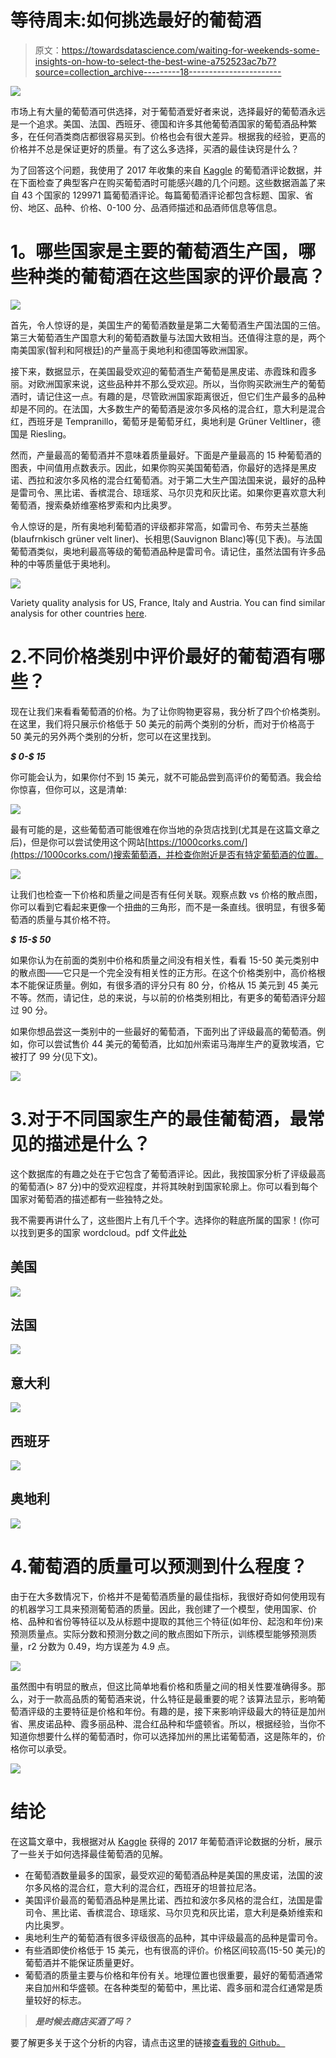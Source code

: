 # 等待周末:如何挑选最好的葡萄酒

> 原文：<https://towardsdatascience.com/waiting-for-weekends-some-insights-on-how-to-select-the-best-wine-a752523ac7b7?source=collection_archive---------18----------------------->

![](img/50410484c4228e53f7189e175f32cb08.png)

市场上有大量的葡萄酒可供选择，对于葡萄酒爱好者来说，选择最好的葡萄酒永远是一个追求。美国、法国、西班牙、德国和许多其他葡萄酒国家的葡萄酒品种繁多，在任何酒类商店都很容易买到。价格也会有很大差异。根据我的经验，更高的价格并不总是保证更好的质量。有了这么多选择，买酒的最佳诀窍是什么？

为了回答这个问题，我使用了 2017 年收集的来自 [Kaggle](https://www.kaggle.com/zynicide/wine-reviews) 的葡萄酒评论数据，并在下面检查了典型客户在购买葡萄酒时可能感兴趣的几个问题。这些数据涵盖了来自 43 个国家的 129971 篇葡萄酒评论。每篇葡萄酒评论都包含标题、国家、省份、地区、品种、价格、0-100 分、品酒师描述和品酒师信息等信息。

# **1。哪些国家是主要的葡萄酒生产国，哪些种类的葡萄酒在这些国家的评价最高？**

![](img/295fcc9f8ed16b99b1b9163f8bf033f6.png)

首先，令人惊讶的是，美国生产的葡萄酒数量是第二大葡萄酒生产国法国的三倍。第三大葡萄酒生产国意大利的葡萄酒数量与法国大致相当。还值得注意的是，两个南美国家(智利和阿根廷)的产量高于奥地利和德国等欧洲国家。

接下来，数据显示，在美国最受欢迎的葡萄酒生产葡萄是黑皮诺、赤霞珠和霞多丽。对欧洲国家来说，这些品种并不那么受欢迎。所以，当你购买欧洲生产的葡萄酒时，请记住这一点。有趣的是，尽管欧洲国家距离很近，但它们生产最多的品种却是不同的。在法国，大多数生产的葡萄酒是波尔多风格的混合红，意大利是混合红，西班牙是 Tempranillo，葡萄牙是葡萄牙红，奥地利是 Grüner Veltliner，德国是 Riesling。

然而，产量最高的葡萄酒并不意味着质量最好。下面是产量最高的 15 种葡萄酒的图表，中间值用点数表示。因此，如果你购买美国葡萄酒，你最好的选择是黑皮诺、西拉和波尔多风格的混合红葡萄酒。对于第二大生产国法国来说，最好的品种是雷司令、黑比诺、香槟混合、琼瑶浆、马尔贝克和灰比诺。如果你更喜欢意大利葡萄酒，搜索桑娇维塞格罗索和内比奥罗。

令人惊讶的是，所有奥地利葡萄酒的评级都非常高，如雷司令、布劳夫兰基施(blaufrnkisch grüner velt liner)、长相思(Sauvignon Blanc)等(见下表)。与法国葡萄酒类似，奥地利最高等级的葡萄酒品种是雷司令。请记住，虽然法国有许多品种的中等质量低于奥地利。

![](img/6c1763e464f85bd710a62426355efa50.png)

Variety quality analysis for US, France, Italy and Austria. You can find similar analysis for other countries [here](https://github.com/lenuel/Wine-Analysis/blob/master/wine-analysis.ipynb).

# 2.不同价格类别中评价最好的葡萄酒有哪些？

现在让我们来看看葡萄酒的价格。为了让你购物更容易，我分析了四个价格类别。在这里，我们将只展示价格低于 50 美元的前两个类别的分析，而对于价格高于 50 美元的另外两个类别的分析，您可以在这里找到。

***$ 0-$ 15***

你可能会认为，如果你付不到 15 美元，就不可能品尝到高评价的葡萄酒。我会给你惊喜，但你可以，这是清单:

![](img/fde1a1c1ab80fd7fdaae53c10a067224.png)

最有可能的是，这些葡萄酒可能很难在你当地的杂货店找到(尤其是在这篇文章之后)，但是你可以尝试使用这个网站[https://1000corks.com/](https://1000corks.com/)搜索葡萄酒，并检查你附近是否有特定葡萄酒的位置。

![](img/e2c1dcc0f86c439cc02b3abf3e412e03.png)

让我们也检查一下价格和质量之间是否有任何关联。观察点数 vs 价格的散点图，你可以看到它看起来更像一个扭曲的三角形，而不是一条直线。很明显，有很多葡萄酒的质量与其价格不符。

***$ 15-$ 50***

如果你认为在前面的类别中价格和质量之间没有相关性，看看 15-50 美元类别中的散点图——它只是一个完全没有相关性的正方形。在这个价格类别中，高价格根本不能保证质量。例如，有很多酒的评分只有 80 分，价格从 15 美元到 45 美元不等。然而，请记住，总的来说，与以前的价格类别相比，有更多的葡萄酒评分超过 90 分。

如果你想品尝这一类别中的一些最好的葡萄酒，下面列出了评级最高的葡萄酒。例如，你可以尝试售价 44 美元的葡萄酒，比如加州索诺马海岸生产的夏敦埃酒，它被打了 99 分(见下文)。

![](img/86cfeb7a6e4a3be2eabc840637f1ae4a.png)

# 3.对于不同国家生产的最佳葡萄酒，最常见的描述是什么？

这个数据库的有趣之处在于它包含了葡萄酒评论。因此，我按国家分析了评级最高的葡萄酒(> 87 分)中的受欢迎程度，并将其映射到国家轮廓上。你可以看到每个国家对葡萄酒的描述都有一些独特之处。

我不需要再讲什么了，这些图片上有几千个字。选择你的鞋底所属的国家！(你可以找到更多的国家 wordcloud。pdf 文件[此处](https://github.com/lenuel/Wine-Analysis/tree/master/WineWordcloud)

## 美国

![](img/2c20ea665c48c84cedbc2cd668c12350.png)

## 法国

![](img/d1be62a230c5faf98b507c326366f21e.png)

## 意大利

![](img/87b0e94c5c2176f2487434c370483a8f.png)

## 西班牙

![](img/f843d3d1503fb514efbd588fd6da831c.png)

## 奥地利

![](img/4bc78e44dcda9cb04f8c097bd340f3b9.png)

# 4.葡萄酒的质量可以预测到什么程度？

由于在大多数情况下，价格并不是葡萄酒质量的最佳指标，我很好奇如何使用现有的机器学习工具来预测葡萄酒的质量。因此，我创建了一个模型，使用国家、价格、品种和省份等特征以及从标题中提取的其他三个特征(如年份、起泡和年份)来预测质量点。实际分数和预测分数之间的散点图如下所示，训练模型能够预测质量，r2 分数为 0.49，均方误差为 4.9 点。

![](img/1f4b295f6014586ca0b3efbbd248b380.png)

虽然图中有明显的散点，但这比简单地看价格和质量之间的相关性要准确得多。那么，对于一款高品质的葡萄酒来说，什么特征是最重要的呢？该算法显示，影响葡萄酒评级的主要特征是价格和年份。有趣的是，接下来影响评级最大的特征是加州省、黑皮诺品种、霞多丽品种、混合红品种和华盛顿省。所以，根据经验，当你不知道你想要什么样的葡萄酒时，你可以选择加州的黑比诺葡萄酒，这是陈年的，价格你可以承受。

![](img/e51b7571a0fe9e7e6c45d3fe126617a2.png)

# 结论

在这篇文章中，我根据对从 [Kaggle](https://www.kaggle.com/zynicide/wine-reviews) 获得的 2017 年葡萄酒评论数据的分析，展示了一些关于如何选择最佳葡萄酒的见解。

*   在葡萄酒数量最多的国家，最受欢迎的葡萄酒品种是美国的黑皮诺，法国的波尔多风格的混合红，意大利的混合红，西班牙的坦普拉尼洛。
*   美国评价最高的葡萄酒品种是黑比诺、西拉和波尔多风格的混合红，法国是雷司令、黑比诺、香槟混合、琼瑶浆、马尔贝克和灰比诺，意大利是桑娇维索和内比奥罗。
*   奥地利生产的葡萄酒有很多评级很高的品种，其中评级最高的品种是雷司令。
*   有些酒即使价格低于 15 美元，也有很高的评价。价格区间较高(15-50 美元)的葡萄酒并不能保证质量更好。
*   葡萄酒的质量主要与价格和年份有关。地理位置也很重要，最好的葡萄酒通常来自加州和华盛顿。在各种类型的葡萄中，黑比诺、霞多丽和混合红通常是质量较好的标志。

> ***是时候去商店买酒了吗？***

要了解更多关于这个分析的内容，请点击这里的链接[查看我的 Github。](https://github.com/lenuel/Wine-Analysis)